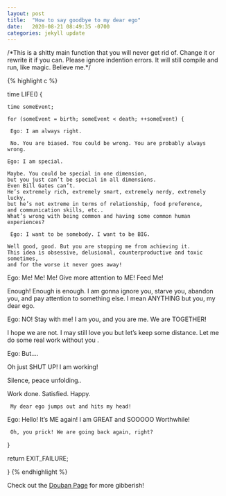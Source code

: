 ```yaml
---
layout: post
title:  "How to say goodbye to my dear ego"
date:   2020-08-21 08:49:35 -0700
categories: jekyll update
---
```

/\*This is a shitty main function that you will never get rid of. Change it or rewrite it if you can. Please ignore indention errors. It will still compile and run, like magic. Believe me.\*/

{% highlight c %}

time LIFE() { 

    time someEvent; 

    for (someEvent = birth; someEvent < death; ++someEvent) { 

     Ego: I am always right. 

     No. You are biased. You could be wrong. You are probably always wrong. 

    Ego: I am special. 

    Maybe. You could be special in one dimension, 
    but you just can’t be special in all dimensions. 
    Even Bill Gates can’t. 
    He’s extremely rich, extremely smart, extremely nerdy, extremely lucky, 
    but he’s not extreme in terms of relationship, food preference, 
    and communication skills, etc.. 
    What’s wrong with being common and having some common human experiences? 

     Ego: I want to be somebody. I want to be BIG. 

    Well good, good. But you are stopping me from achieving it. 
    This idea is obsessive, delusional, counterproductive and toxic sometimes, 
    and for the worse it never goes away! 

   Ego: Me! Me! Me! Give more attention to ME! Feed Me!

   Enough! Enough is enough. 
   I am gonna ignore you, starve you, abandon you, 
   and pay attention to something else. 
   I mean ANYTHING but you, my dear ego. 

   Ego: NO! Stay with me! I am you, and you are me. We are TOGETHER! 

   I hope we are not. I may still love you but let’s keep some distance. 
   Let me do some real work without you . 

   Ego: But…. 

   Oh just SHUT UP! I am working! 

   Silence, peace unfolding.. 

   Work done. Satisfied. Happy. 

     My dear ego jumps out and hits my head! 

   Ego: Hello! It’s ME again! I am GREAT and SOOOOO Worthwhile! 

     Oh, you prick! We are going back again, right? 

   } 

return EXIT_FAILURE;

} 
{% endhighlight %}

Check out the [Douban Page][douban] for more gibberish!

[douban]:https://www.douban.com/note/736360637/

